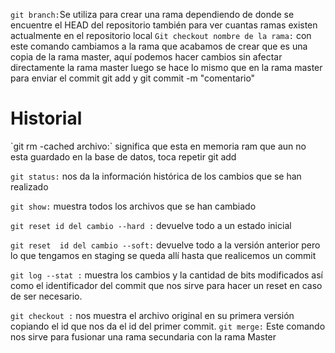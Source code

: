 
`git branch:`Se utiliza para crear una rama dependiendo de donde se encuentre el HEAD del repositorio también para ver cuantas ramas existen actualmente en el repositorio local
`Git checkout nombre de la rama:` con este comando cambiamos a la rama que acabamos de crear que es una copia de la rama master, aquí podemos hacer cambios sin afectar directamente la rama master
luego se hace lo mismo que en la rama master para enviar el commit
git add y git commit -m "comentario"
<h1>Historial </h1>
`git rm -cached archivo:` significa que esta en memoria ram que aun no esta guardado en la base de datos, toca repetir git add 

`git status:` nos da la información histórica de los cambios que se han realizado

`git show:` muestra todos los archivos que se han cambiado 

`git reset id del cambio --hard :` devuelve todo a un estado inicial 

`git reset  id del cambio --soft:` devuelve todo a la versión anterior 
pero lo que tengamos en staging se queda allí hasta que realicemos un commit

`git log --stat :` muestra los cambios y la cantidad de bits modificados así como el identificador del commit  que nos sirve para hacer un reset en caso de ser necesario.

`git checkout :` nos muestra el archivo original en su primera versión copiando el id que nos da el id del primer commit.
`git merge:` Este comando nos sirve para fusionar una rama secundaria con la rama Master 




